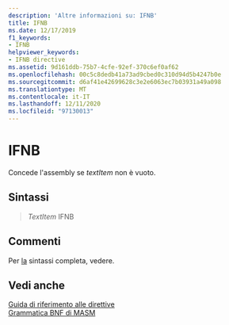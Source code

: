 ```yaml
---
description: 'Altre informazioni su: IFNB'
title: IFNB
ms.date: 12/17/2019
f1_keywords:
- IFNB
helpviewer_keywords:
- IFNB directive
ms.assetid: 9d161ddb-75b7-4cfe-92ef-370c6ef0af62
ms.openlocfilehash: 00c5c8dedb41a73ad9cbed0c310d94d5b4247b0e
ms.sourcegitcommit: d6af41e42699628c3e2e6063ec7b03931a49a098
ms.translationtype: MT
ms.contentlocale: it-IT
ms.lasthandoff: 12/11/2020
ms.locfileid: "97130013"
---
```

# <a name="ifnb"></a>IFNB

Concede l'assembly se *textItem* non è vuoto.

## <a name="syntax"></a>Sintassi

>  *TextItem* IFNB

## <a name="remarks"></a>Commenti

Per [la](if-masm.md) sintassi completa, vedere.

## <a name="see-also"></a>Vedi anche

[Guida di riferimento alle direttive](directives-reference.md)\
[Grammatica BNF di MASM](masm-bnf-grammar.md)
